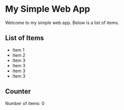 # My Simple Web App

Welcome to my simple web app. Below is a list of items.

## List of Items

<ul id="item-list">
  <li>Item 1</li>
  <li>Item 2</li>
  <li>Item 3</li>
  <li>Item 3</li>
  <li>Item 3</li>
  <li>Item 3</li>
</ul>

## Counter

<div id="counter">Number of items: 0</div>

<script>
  // JavaScript to count the list items
  document.addEventListener('DOMContentLoaded', (event) => {
    const itemCount = document.querySelectorAll('#item-list li').length;
    document.getElementById('counter').textContent = 'Number of items: ' + itemCount;
  });
</script>
